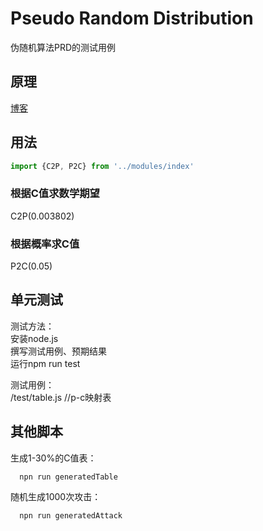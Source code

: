 # Pseudo Random Distribution
伪随机算法PRD的测试用例

## 原理
[博客](https://blog.oonne.com/site/blog?id=41)

## 用法
``` javascript
import {C2P, P2C} from '../modules/index'
``` 

### 根据C值求数学期望
C2P(0.003802)

### 根据概率求C值
P2C(0.05)

## 单元测试
测试方法：  
  安装node.js  
  撰写测试用例、预期结果  
  运行npm run test  

测试用例：  
  /test/table.js  //p-c映射表  


## 其他脚本
生成1-30%的C值表：  
``` 
  npn run generatedTable
``` 

随机生成1000次攻击：  
``` 
  npn run generatedAttack
``` 

